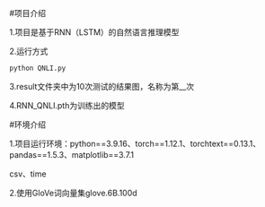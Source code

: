 #项目介绍

  1.项目是基于RNN（LSTM）的自然语言推理模型

  2.运行方式

```python
python QNLI.py
```

  3.result文件夹中为10次测试的结果图，名称为第__次

  4.RNN_QNLI.pth为训练出的模型

#环境介绍

  1.项目运行环境：python==3.9.16、torch==1.12.1、torchtext==0.13.1、pandas==1.5.3、matplotlib==3.7.1

csv、time

 2.使用GloVe词向量集glove.6B.100d

 

